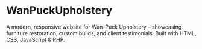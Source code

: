 # WanPuckUpholstery
A modern, responsive website for Wan-Puck Upholstery – showcasing furniture restoration, custom builds, and client testimonials. Built with HTML, CSS, JavaScript &amp; PHP.
